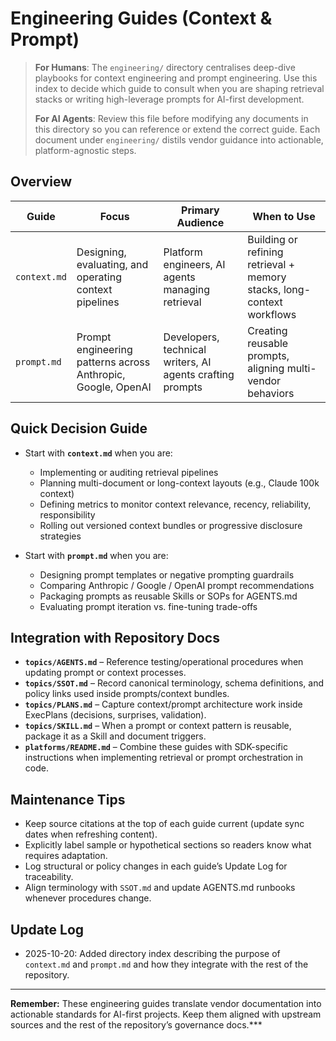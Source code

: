 # Engineering Guides (Context & Prompt)

> **For Humans**: The `engineering/` directory centralises deep-dive playbooks for context engineering and prompt engineering. Use this index to decide which guide to consult when you are shaping retrieval stacks or writing high-leverage prompts for AI-first development.
>
> **For AI Agents**: Review this file before modifying any documents in this directory so you can reference or extend the correct guide. Each document under `engineering/` distils vendor guidance into actionable, platform-agnostic steps.

## Overview

| Guide | Focus | Primary Audience | When to Use |
|-------|-------|------------------|-------------|
| `context.md` | Designing, evaluating, and operating context pipelines | Platform engineers, AI agents managing retrieval | Building or refining retrieval + memory stacks, long-context workflows |
| `prompt.md` | Prompt engineering patterns across Anthropic, Google, OpenAI | Developers, technical writers, AI agents crafting prompts | Creating reusable prompts, aligning multi-vendor behaviors |

## Quick Decision Guide

- Start with **`context.md`** when you are:
  - Implementing or auditing retrieval pipelines
  - Planning multi-document or long-context layouts (e.g., Claude 100k context)
  - Defining metrics to monitor context relevance, recency, reliability, responsibility
  - Rolling out versioned context bundles or progressive disclosure strategies

- Start with **`prompt.md`** when you are:
  - Designing prompt templates or negative prompting guardrails
  - Comparing Anthropic / Google / OpenAI prompt recommendations
  - Packaging prompts as reusable Skills or SOPs for AGENTS.md
  - Evaluating prompt iteration vs. fine-tuning trade-offs

## Integration with Repository Docs

- **`topics/AGENTS.md`** – Reference testing/operational procedures when updating prompt or context processes.
- **`topics/SSOT.md`** – Record canonical terminology, schema definitions, and policy links used inside prompts/context bundles.
- **`topics/PLANS.md`** – Capture context/prompt architecture work inside ExecPlans (decisions, surprises, validation).
- **`topics/SKILL.md`** – When a prompt or context pattern is reusable, package it as a Skill and document triggers.
- **`platforms/README.md`** – Combine these guides with SDK-specific instructions when implementing retrieval or prompt orchestration in code.

## Maintenance Tips

- Keep source citations at the top of each guide current (update sync dates when refreshing content).
- Explicitly label sample or hypothetical sections so readers know what requires adaptation.
- Log structural or policy changes in each guide’s Update Log for traceability.
- Align terminology with `SSOT.md` and update AGENTS.md runbooks whenever procedures change.

## Update Log

- 2025-10-20: Added directory index describing the purpose of `context.md` and `prompt.md` and how they integrate with the rest of the repository.

---

**Remember:** These engineering guides translate vendor documentation into actionable standards for AI-first projects. Keep them aligned with upstream sources and the rest of the repository’s governance docs.***
